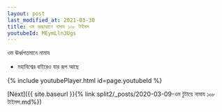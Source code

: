 ```yaml
---
layout: post
last_modified_at: 2021-03-30
title: ওম ভ্রূদ্ধাত্মানে নামায ১০৮ টাইমস
youtubeId: MEymLln3Ugs
---
```

 
 
 ওম ঊর্ধ্বগতমানে নামায  
 
 -  মহাবিশ্বের বাইরেও যার রূপ আছে 
 
  
 
  
 
 
 
 
 
 


{% include youtubePlayer.html id=page.youtubeId %}
 
[Next]({{ site.baseurl }}{% link  split2/_posts/2020-03-09-ওম টুটায়ে নামায  ১০৮ টাইমস.md%})
 
